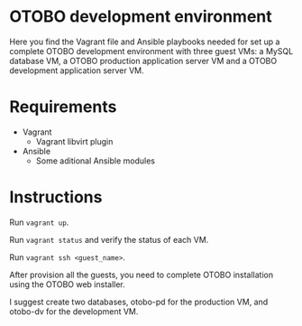OTOBO development environment
=============================

Here you find the Vagrant file and Ansible playbooks needed for set up a complete OTOBO development environment with three guest VMs: a MySQL database VM, a OTOBO production application server VM and a OTOBO development application server VM.

Requirements
============

* Vagrant
  * Vagrant libvirt plugin
* Ansible
  * Some aditional Ansible modules

Instructions
============

Run `vagrant up`.

Run `vagrant status` and verify the status of each VM.

Run `vagrant ssh <guest_name>`.

After provision all the guests, you need to complete OTOBO installation using the OTOBO web installer.

I suggest create two databases, otobo-pd for the production VM, and otobo-dv for the development VM.


